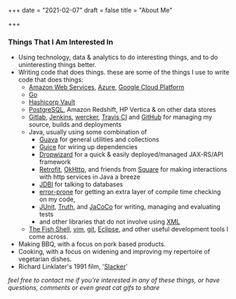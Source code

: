 +++
date = "2021-02-07"
draft = false
title = "About Me"

+++

### Things That I Am Interested In

* Using technology, data & analytics to do interesting things, and to do uninteresting things better.
* Writing code that does things. these are some of the things I use to write code that does things:
    * [Amazon Web Services](http://aws.amazon.com/), [Azure](https://azure.microsoft.com/en-us/), [Google Cloud Platform](https://cloud.google.com/)
    * [Go](http://golang.org/)
    * [Hashicorp Vault](https://www.vaultproject.io/)
    * [PostgreSQL](http://www.postgresql.org/), Amazon Redshift, HP Vertica & on other data stores
    * [Gitlab](https://about.gitlab.com/), [Jenkins](https://jenkins.io/), [wercker](https://app.wercker.com/#ianferguson), [Travis CI](https://travis-ci.org/profile/ianferguson) and [GitHub](https://github.com/ianferguson) for managing my source, builds and deployments
    * Java, usually using some combination of
        * [Guava](https://code.google.com/p/guava-libraries/) for general utilities and collections
        * [Guice](https://code.google.com/p/google-guice/) for wiring up dependencies
        * [Dropwizard](http://www.dropwizard.io/) for a quick & easily deployed/managed JAX-RS/API framework
        * [Retrofit](http://square.github.io/retrofit/), [OkHttp](http://square.github.io/okhttp/), and friends from [Square](http://square.github.io/) for making interactions with http services in Java a breeze
        * [JDBI](http://jdbi.org/) for talking to databases
        * [error-prone](errorprone.info/index.html) for getting an extra layer of compile time checking on my code,
        * [JUnit](http://junit.org/junit4/), [Truth](https://google.github.io/truth/), and [JaCoCo](http://www.eclemma.org/jacoco/) for writing, managing and evaluating tests
        * and other libraries that do not involve using [XML](http://blog.joda.org/2007/03/configuration-in-java-it-sure-beats-xml_4078.html)
    * [The Fish Shell](http://fishshell.com/), [vim](www.vim.org), [git](http://git-scm.com/), [Eclipse](http://www.eclipse.org/), and other useful development tools I come across.
* Making BBQ, with a focus on pork based products.
* Cooking, with a focus on widening and improving my repertoire of vegetarian dishes.
* Richard Linklater's 1991 film, '[Slacker](http://www.imdb.com/title/tt0102943/)'

_feel free to contact me if you're interested in any of these things, or have questions, comments or even great cat gifs to share_

